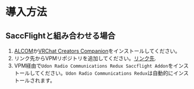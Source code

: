 # 導入方法

## SaccFlightと組み合わせる場合

1. [ALCOM](https://vrc-get.anatawa12.com/ja/alcom/)か[VRChat Creators Companion](https://vrchat.com/home/download)をインストールしてください。
2. リンク先からVPMリポジトリを追加してください。[リンク先](https://vpm.virtualaviation.jp/redirect).
3. VPM経由で`Udon Radio Communications Redux Saccflight Addon`をインストールしてください。`Udon Radio Communications Redux`は自動的にインストールされます。
